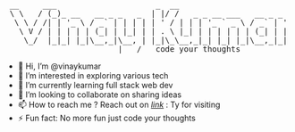 <pre>
 __     ___                     _  __                          
 \ \   / (_)_ __   __ _ _   _  | |/ /   _ _ __ ___   __ _ _ __      
  \ \ / /| | '_ \ / _` | | | | | ' / | | | '_ ` _ \ / _` | '__|    
   \ V / | | | | | (_| | |_| | | . \ |_| | | | | | | (_| | |       
    \_/  |_|_| |_|\__,_|\__, | |_|\_\__,_|_| |_| |_|\__,_|_|       
                        |___/   code your thoughts                              
</pre>

- 👋 Hi, I’m @vinaykumar
- 👀 I’m interested in exploring various tech 
- 🌱 I’m currently learning full stack web dev
- 💞️ I’m looking to collaborate on sharing ideas
- 📫 How to reach me ? Reach out on <em><a href='https://www.linkedin.com/in/vinaykumar0517/'>link</a></em> : Ty for visiting
- ⚡ Fun fact: No more fun just code your thoughts

<!---
vinaykumar0410/vinaykumar0410 is a ✨ special ✨ repository because its `README.md` (this file) appears on your GitHub profile.
You can click the Preview link to take a look at your changes.
--->
